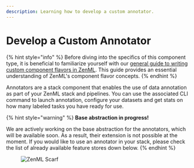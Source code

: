 ```yaml
---
description: Learning how to develop a custom annotator.
---
```


# Develop a Custom Annotator

{% hint style="info" %}
Before diving into the specifics of this component type, it is beneficial to familiarize yourself with our [general guide to writing custom component flavors in ZenML](../../how-to/infrastructure-deployment/stack-deployment/implement-a-custom-stack-component.md). This guide provides an essential understanding of ZenML's component flavor concepts.
{% endhint %}

Annotators are a stack component that enables the use of data annotation as part of your ZenML stack and pipelines. You can use the associated CLI command to launch annotation, configure your datasets and get stats on how many labeled tasks you have ready for use.

{% hint style="warning" %}
**Base abstraction in progress!**

We are actively working on the base abstraction for the annotators, which will be available soon. As a result, their extension is not possible at the moment. If you would like to use an annotator in your stack, please check the list of already available feature stores down below.
{% endhint %}

<figure><img src="https://static.scarf.sh/a.png?x-pxid=f0b4f458-0a54-4fcd-aa95-d5ee424815bc" alt="ZenML Scarf"><figcaption></figcaption></figure>

